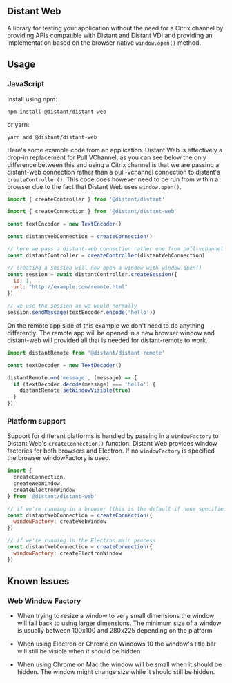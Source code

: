 ## Distant Web

A library for testing your application without the need for a Citrix channel by
providing APIs compatible with Distant and Distant VDI and providing an
implementation based on the browser native `window.open()` method.

## Usage

### JavaScript

Install using npm:

```
npm install @distant/distant-web
```

or yarn:

```
yarn add @distant/distant-web
```


Here's some example code from an application. Distant Web is effectively a
drop-in replacement for Pull VChannel, as you can see below the only difference
between this and using a Citrix channel is that we are passing a distant-web
connection rather than a pull-vchannel connection to distant's
`createController()`. This code does however need to be run from within a
browser due to the fact that Distant Web uses `window.open()`.

```javascript
import { createController } from '@distant/distant'

import { createConnection } from '@distant/distant-web'

const textEncoder = new TextEncoder()

const distantWebConnection = createConnection()

// here we pass a distant-web connection rather one from pull-vchannel
const distantController = createController(distantWebConnection)

// creating a session will now open a window with window.open()
const session = await distantController.createSession({
  id: 1,
  url: "http://example.com/remote.html"
})

// we use the session as we would normally
session.sendMessage(textEncoder.encode('hello'))
```


On the remote app side of this example we don't need to do anything
differently. The remote app will be opened in a new browser window and
distant-web will provided all that is needed for distant-remote to work.

```javascript
import distantRemote from '@distant/distant-remote'

const textDecoder = new TextDecoder()

distantRemote.on('message', (message) => {
  if (textDecoder.decode(message) === 'hello') {
    distantRemote.setWindowVisible(true)
  }
})
```

### Platform support

Support for different platforms is handled by passing in a `windowFactory` to
Distant Web's `createConnection()` function.  Distant Web provides
window factories for both browsers and Electron. If no `windowFactory` is
specified the browser windowFactory is used.

```javascript
import {
  createConnection,
  createWebWindow,
  createElectronWindow
} from '@distant/distant-web'

// if we're running in a browser (this is the default if none specified)
const distantWebConnection = createConnection({
  windowFactory: createWebWindow
})

// if we're running in the Electron main process
const distantWebConnection = createConnection({
  windowFactory: createElectronWindow
})
```

## Known Issues

### Web Window Factory

  - When trying to resize a window to very small dimensions the window will
    fall back to using larger dimensions. The minimum size of a window is
    usually between 100x100 and 280x225 depending on the platform

  - When using Electron or Chrome on Windows 10 the window's title bar will
    still be visible when it should be hidden

  - When using Chrome on Mac the window will be small when it should be hidden.
    The window might change size while it should still be hidden.

